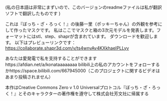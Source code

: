 (私の日本語は非常にまずいので、このバージョンのreadmeファイルは私が翻訳ソフトで翻訳したものです )

これは『ぼっち・ざ・ろっく！』の後藤一里（ポッキーちゃん）の外観を参考にして作ったマスクです。
私はここでマスクと箱の3次元モデルを発表します。フォーマットにはstl、step、shaprが含まれています。
ダウンロードを歓迎します。
以下はプレビューリンクです：https://collaborate.shapr3d.com/v/ts4wnvAv4KXkhaeIPLLyv

あなたは愛発電で私を支持することができますhttps://afdian.net/a/konataaaaaaaa
bilibili上の私のアカウントをフォローするかhttps://space.bilibili.com/667945000（このプロジェクトに関するビデオはあまり投稿されません）

本作はCreative Commons Zero v 1.0 Universalプロトコル『ぼっち・ざ・ろっく！』とそのキャラクターの著作権を遵守して株式会社芳文社に帰属する 
